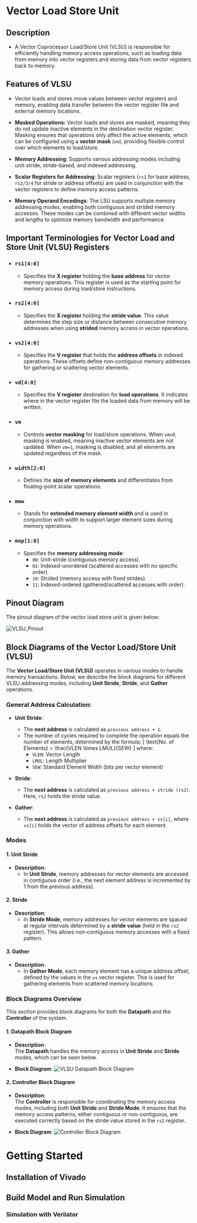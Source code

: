 # Vector Load Store Unit

## Description

- A Vector Coprocessor Load/Store Unit (VLSU) is responsible for efficiently handling memory access operations, such as loading data from memory into vector registers and storing data from vector registers back to memory. 
## Features of VLSU

- Vector loads and stores move values between vector registers and memory, enabling data transfer between the vector register file and external memory locations.
  
- **Masked Operations:** Vector loads and stores are masked, meaning they do not update inactive elements in the destination vector register. Masking ensures that operations only affect the active elements, which can be configured using a **vector mask** (`vm`), providing flexible control over which elements to load/store.

- **Memory Addressing**: Supports various addressing modes including unit-stride, stride-based, and indexed addressing. 

- **Scalar Registers for Addressing**: Scalar registers (`rs1` for base address, `rs2/3/4` for stride or address offsets) are used in conjunction with the vector registers to define memory access patterns.
  
- **Memory Operand Encodings**: The LSU supports multiple memory addressing modes, enabling both contiguous and strided memory accesses. These modes can be combined with different vector widths and lengths to optimize memory bandwidth and performance.

## Important Terminologies for Vector Load and Store Unit (VLSU) Registers

- ### `rs1[4:0]`
    - Specifies the **X register** holding the **base address** for vector memory operations. This register is used as the starting point for memory access during load/store instructions.

- ### `rs2[4:0]`
    - Specifies the **X register** holding the **stride value**. This value determines the step size or distance between consecutive memory addresses when using **strided** memory access in vector operations.

- ### `vs2[4:0]`
    - Specifies the **V register** that holds the **address offsets** in indexed operations. These offsets define non-contiguous memory addresses for gathering or scattering vector elements.

- ### `vd[4:0]`
    - Specifies the **V register** destination for **load operations**. It indicates where in the vector register file the loaded data from memory will be written.

- ### `vm`
    - Controls **vector masking** for load/store operations. When `vm=0`, masking is enabled, meaning inactive vector elements are not updated. When `vm=1`, masking is disabled, and all elements are updated regardless of the mask.

- ### `width[2:0]`
    - Defines the **size of memory elements** and differentiates from floating-point scalar operations. 
- ### `mew`
    - Stands for **extended memory element width** and is used in conjunction with width to support larger element sizes during memory operations.

- ### `mop[1:0]`
    - Specifies the **memory addressing mode**:
        - `00`: Unit-stride (contiguous memory access).
        - `01`: Indexed-unordered (scattered accesses with no specific order).
        - `10`: Strided (memory access with fixed strides).
        - `11`: Indexed-ordered (gathered/scattered accesses with order).


## Pinout Diagram 
The pinout diagram of the vector load store unit is given below:

![VLSU_Pinout](/docs/vector_processor_docs/vlsu_pinout_diagram.png)

## Block Diagrams of the Vector Load/Store Unit (VLSU)

The **Vector Load/Store Unit (VLSU)** operates in various modes to handle memory transactions. Below, we describe the block diagrams for different VLSU addressing modes, including **Unit Stride**, **Stride**, and **Gather** operations.

### General Address Calculation:
- **Unit Stride**: 
  - The **next address** is calculated as `previous address + 1`.
  - The number of cycles required to complete the operation equals the number of elements, determined by the formula:
    \[
    \text{No. of Elements} = \frac{VLEN \times LMUL}{SEW}
    \]
    where:
    - `VLEN`: Vector Length
    - `LMUL`: Length Multiplier
    - `SEW`: Standard Element Width (bits per vector element)

- **Stride**: 
  - The **next address** is calculated as `previous address + stride (rs2)`. Here, `rs2` holds the stride value.

- **Gather**: 
  - The **next address** is calculated as `previous address + vs[i]`, where `vs[i]` holds the vector of address offsets for each element.

### Modes

#### 1. **Unit Stride**
- **Description**: 
    - In **Unit Stride**, memory addresses for vector elements are accessed in contiguous order (i.e., the next element address is incremented by 1 from the previous address).

#### 2. **Stride**
- **Description**: 
  - In **Stride Mode**, memory addresses for vector elements are spaced at regular intervals determined by a **stride value** (held in the `rs2` register). This allows non-contiguous memory accesses with a fixed pattern.
  
#### 3. **Gather**
- **Description**: 
  - In **Gather Mode**, each memory element has a unique address offset, defined by the values in the `vs` vector register. This is used for gathering elements from scattered memory locations.


### Block Diagrams Overview

This section provides block diagrams for both the **Datapath** and the **Controller** of the system.
#### 1. **Datapath Block Diagram**

- **Description**:  
  The **Datapath** handles the memory access in **Unit Stride** and **Stride** modes, which can be seen below.
  
- **Block Diagram**:
  ![VLSU Datapath Block Diagram](/docs/vector_processor_docs/vlsu_datapath.png)

#### 2. **Controller Block Diagram**

- **Description**:  
  The **Controller** is responsible for coordinating the memory access modes, including both **Unit Stride** and **Stride Mode**. It ensures that the memory access patterns, either contiguous or non-contiguous, are executed correctly based on the stride value stored in the `rs2` register.

- **Block Diagram**:
  ![Controller Block Diagram](/docs/vector_processor_docs/vlsu_controller.png)

# Getting Started

## Installation of Vivado  

## Build Model and Run Simulation

### Simulation with Verilator
